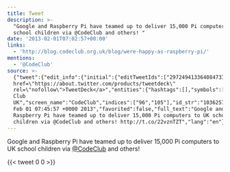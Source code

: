 ```yaml
---
title: Tweet
description: >-
  "Google and Raspberry Pi have teamed up to deliver 15,000 Pi computers to UK
  school children via @CodeClub and others! "
date: '2013-02-01T07:02:57+00:00'
links:
  - 'http://blog.codeclub.org.uk/blog/were-happy-as-raspberry-pi/'
mentions:
  - '@CodeClub'
source: >-
  {"tweet":{"edit_info":{"initial":{"editTweetIds":["297249413364084737"],"editableUntil":"2013-02-01T08:45:57.430Z","editsRemaining":"5","isEditEligible":true}},"retweeted":false,"source":"<a
  href=\"https://about.twitter.com/products/tweetdeck\"
  rel=\"nofollow\">TweetDeck</a>","entities":{"hashtags":[],"symbols":[],"user_mentions":[{"name":"Code
  Club
  UK","screen_name":"CodeClub","indices":["96","105"],"id_str":"103625781","id":"103625781"}],"urls":[{"url":"http://t.co/22vznTZT","expanded_url":"http://blog.codeclub.org.uk/blog/were-happy-as-raspberry-pi/","display_url":"blog.codeclub.org.uk/blog/were-happ…","indices":["118","138"]}]},"display_text_range":["0","138"],"favorite_count":"0","id_str":"297249413364084737","truncated":false,"retweet_count":"0","id":"297249413364084737","possibly_sensitive":false,"created_at":"Fri
  Feb 01 07:45:57 +0000 2013","favorited":false,"full_text":"Google and
  Raspberry Pi have teamed up to deliver 15,000 Pi computers to UK school
  children via @CodeClub and others! http://t.co/22vznTZT","lang":"en"}}
---
```

Google and Raspberry Pi have teamed up to deliver 15,000 Pi computers to UK school children via [@CodeClub](https://twitter.com/@CodeClub) and others! 
    
{{< tweet 0 0 >}}
    
